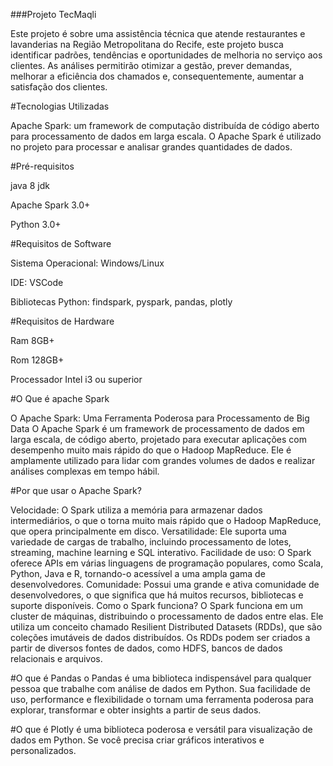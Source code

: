 ###Projeto TecMaqli

Este projeto é sobre uma assistência técnica que atende restaurantes e lavanderias na Região Metropolitana do Recife, este projeto busca identificar padrões, tendências e oportunidades de melhoria no serviço aos clientes. As análises permitirão otimizar a gestão, prever demandas, melhorar a eficiência dos chamados e, consequentemente, aumentar a satisfação dos clientes.

#Tecnologias Utilizadas

Apache Spark: um framework de computação distribuída de código aberto para processamento de dados em larga escala. O Apache Spark é utilizado no projeto para processar e analisar grandes quantidades de dados.


#Pré-requisitos

java 8 jdk

Apache Spark 3.0+

Python 3.0+

#Requisitos de Software

Sistema Operacional: Windows/Linux

IDE: VSCode

Bibliotecas Python: findspark, pyspark, pandas, plotly 

#Requisitos de Hardware

Ram 8GB+

Rom 128GB+

Processador Intel i3 ou superior



#O Que é apache Spark

O Apache Spark: Uma Ferramenta Poderosa para Processamento de Big Data O Apache Spark é um framework de processamento de dados em larga escala, de código aberto, projetado para executar aplicações com desempenho muito mais rápido do que o Hadoop MapReduce. Ele é amplamente utilizado para lidar com grandes volumes de dados e realizar análises complexas em tempo hábil.

#Por que usar o Apache Spark?

Velocidade: O Spark utiliza a memória para armazenar dados intermediários, o que o torna muito mais rápido que o Hadoop MapReduce, que opera principalmente em disco. Versatilidade: Ele suporta uma variedade de cargas de trabalho, incluindo processamento de lotes, streaming, machine learning e SQL interativo. Facilidade de uso: O Spark oferece APIs em várias linguagens de programação populares, como Scala, Python, Java e R, tornando-o acessível a uma ampla gama de desenvolvedores. Comunidade: Possui uma grande e ativa comunidade de desenvolvedores, o que significa que há muitos recursos, bibliotecas e suporte disponíveis. Como o Spark funciona? O Spark funciona em um cluster de máquinas, distribuindo o processamento de dados entre elas. Ele utiliza um conceito chamado Resilient Distributed Datasets (RDDs), que são coleções imutáveis de dados distribuídos. Os RDDs podem ser criados a partir de diversos fontes de dados, como HDFS, bancos de dados relacionais e arquivos.

#O que é Pandas 
o Pandas é uma biblioteca indispensável para qualquer pessoa que trabalhe com análise de dados em Python. Sua facilidade de uso, performance e flexibilidade o tornam uma ferramenta poderosa para explorar, transformar e obter insights a partir de seus dados.

#O que é Plotly
é uma biblioteca poderosa e versátil para visualização de dados em Python. Se você precisa criar gráficos interativos e personalizados.
